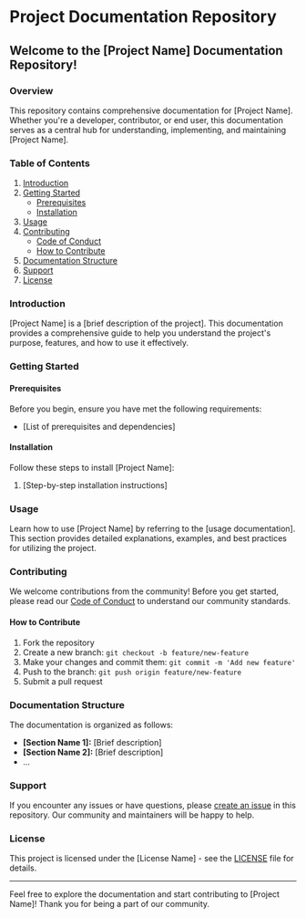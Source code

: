 # Project Documentation Repository

## Welcome to the [Project Name] Documentation Repository!

### Overview

This repository contains comprehensive documentation for [Project Name]. Whether you're a developer, contributor, or end user, this documentation serves as a central hub for understanding, implementing, and maintaining [Project Name].

### Table of Contents

1. [Introduction](#introduction)
2. [Getting Started](#getting-started)
   - [Prerequisites](#prerequisites)
   - [Installation](#installation)
3. [Usage](#usage)
4. [Contributing](#contributing)
   - [Code of Conduct](#code-of-conduct)
   - [How to Contribute](#how-to-contribute)
5. [Documentation Structure](#documentation-structure)
6. [Support](#support)
7. [License](#license)

### Introduction

[Project Name] is a [brief description of the project]. This documentation provides a comprehensive guide to help you understand the project's purpose, features, and how to use it effectively.

### Getting Started

#### Prerequisites

Before you begin, ensure you have met the following requirements:

- [List of prerequisites and dependencies]

#### Installation

Follow these steps to install [Project Name]:

1. [Step-by-step installation instructions]

### Usage

Learn how to use [Project Name] by referring to the [usage documentation]. This section provides detailed explanations, examples, and best practices for utilizing the project.

### Contributing

We welcome contributions from the community! Before you get started, please read our [Code of Conduct](CODE_OF_CONDUCT.md) to understand our community standards.

#### How to Contribute

1. Fork the repository
2. Create a new branch: `git checkout -b feature/new-feature`
3. Make your changes and commit them: `git commit -m 'Add new feature'`
4. Push to the branch: `git push origin feature/new-feature`
5. Submit a pull request

### Documentation Structure

The documentation is organized as follows:

- **[Section Name 1]:** [Brief description]
- **[Section Name 2]:** [Brief description]
- ...

### Support

If you encounter any issues or have questions, please [create an issue](../../issues) in this repository. Our community and maintainers will be happy to help.

### License

This project is licensed under the [License Name] - see the [LICENSE](LICENSE) file for details.

---

Feel free to explore the documentation and start contributing to [Project Name]! Thank you for being a part of our community.
